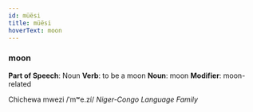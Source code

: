 ```yaml
---
id: müësi
title: müësi
hoverText: moon
---
```


### moon

**Part of Speech**: Noun
**Verb**: to be a moon
**Noun**: moon
**Modifier**: moon-related

Chichewa mwezi /ˈmʷe.zí/
*Niger-Congo Language Family*